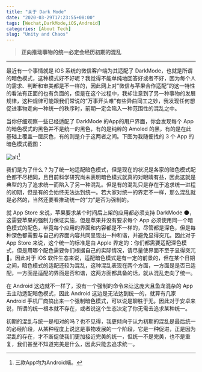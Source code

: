 ```yaml
---
title: "关于 Dark Mode"
date: "2020-03-29T17:23:55+08:00"
tags: [Wechat,DarkMode,iOS,Android]
categories: [About Tech]
slug: "Unity and Chaos"
---
```


> **正向推动事物的统一必定会经历初期的混乱**

<!--more-->

---

最近有一个事情就是 iOS 系统的微信客户端为其适配了 DarkMode，也就是所谓的暗色模式，这种模式好不好呢？我觉得不能单纯地回答好或者不好，因为每个人的需求、判断和审美都是不一样的，因此网上对“微信与苹果合作适配”的这一特性的看法有正面的也有负面的，但是在这个过程中，我却注意到了另一种事物的发展规律，这种规律可能跟我们常说的“万事开头难”有些异曲同工之妙，我发现任何想促进事物走向一种统一的秩序时，前期一定会陷入一种范围性的混乱之中。

当你仔细观察一些已经适配了 DarkMode 的App的用户界面，你会发现每个 App 的暗色模式的黑色并不是统一的黑色，有的是纯粹的 Amoled 的黑，有的是在此基础上覆盖一层灰色，有的则是介于这两者之间。下图为我随便找的 3 个 App 的暗色模式截图：

![alt](https://dawnblog-1300625500.cos.ap-guangzhou.myqcloud.com/images/20200329173513.png "分别是Telegram X/Github/Wechat")[^1]

[^1]: 三款App均为Android端。

我们是为了什么？为了统一地适配暗色模式，但是现在的状况是各家的暗色模式配色都不尽相同，且目前科学研究尚未表明暗色模式就真的对眼睛有益，因此这就是典型的为了追求统一而陷入了另一种混乱。但是有的混乱只是存在于追求统一进程的初期，但是有的会始终无法达到统一。若大家对统一的界定不一样，那么混乱就是必然的，当然还要看推动统一的“力”是否为强制的。

就 App Store 来说，苹果要求某个时间后上架的应用都必须支持 DarkMode 🌑，这需要苹果的强制力保证实施，但是苹果并没有要求每个 App 必须使用同一个暗色模式的配色，毕竟每个应用的界面和内容都是不一样的，尽管都是深色，但是每种深色都需要与自己的界面内容共同呈现出一种和谐，并避免显得突兀。因此对于 App Store 来说，这个统一的标准是由 Apple 界定的：你们都需要适配深色模式，但是用哪个配色需要你们根据自己的实际情况，请尽量使界面不至于显得突兀:shit:。因此对于 iOS 软件生态来说，适配暗色模式是有一定的前景的，但在某个日期之间，暗色模式的适配还较为混乱，这种混乱表现在两个方面，一方面是是否已适配，一方面是适配的界面是否和谐，这两方面都具备的话，就从混乱走向了统一。

在 Android 这边就不一样了，没有一个强制的命令来让这庞大且鱼龙混杂的 App 去主动适配暗色模式，因此 Android 这边是无法达到统一的，就算有几家 Android 手机厂商搞出来一个强制暗色模式，可以说是聊胜于无。因此对于安卓来说，所谓的统一根本就不存在，或者说这个生态决定了你无需去追求某种统一。

初期的混乱与统一是相对的吗？也不见得，我更倾向于认为初期的混乱是最后统一的必经阶段，从某种程度上说这是事物发展的一个阶段，它是一种促进，正是因为混乱的存在，才不断促使我们更加接近完美的统一，但统一不是完美，也不是重复，我们甚至不知道完美是什么，因此只能去追求统一。